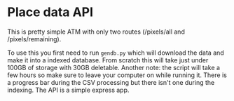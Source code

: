 # Place data API

This is pretty simple ATM with only two routes (/pixels/all and /pixels/remaining).

To use this you first need to run `gendb.py` which will download the data and make it into a indexed database. From scratch this will take just under 100GB of storage with 30GB deletable. Another note: the script will take a few hours so make sure to leave your computer on while running it. There is a progress bar during the CSV processing but there isn't one during the indexing. The API is a simple express app.
